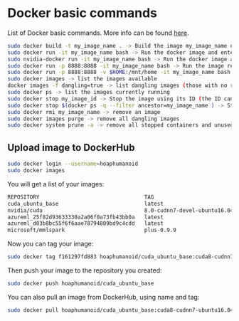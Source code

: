# Docker basic commands

List of Docker basic commands. More info can be found [here](https://docs.docker.com/engine/reference/commandline/docker/).

```bash
sudo docker build -t my_image_name . -> Build the image my_image_name using the Dockerfile of the current location
sudo docker run -it my_image_name bash -> Run the docker image and enter the bash
sudo nvidia-docker run -it my_image_name bash -> Run the docker image and enter the bash with NVIDIA drivers support
sudo docker run -p 8888:8888 -it my_image_name bash -> Run the image redirecting a port (useful for jupyter support)
sudo docker run -p 8888:8888 -v $HOME:/mnt/home -it my_image_name bash -> Run the image redirecting a port and making your local home accessible
sudo docker images -> list the images available
docker images -f dangling=true -> list dangling images (those with no relationship to any tagged images)
sudo docker ps -> list the images currently running
sudo docker stop my_image_id -> Stop the image using its ID (the ID can be found with docker ps)
sudo docker stop $(docker ps -q --filter ancestor=my_image_name ) -> Stop the image by its name
sudo docker rmi my_image_name -> remove an image
sudo docker images purge -> remove all dangling images
sudo docker system prune -a -> remove all stopped containers and unused images
```
## Upload image to DockerHub

```bash
sudo docker login --username=hoaphumanoid 
sudo docker images
```
You will get a list of your images:

```bash
REPOSITORY                                 TAG                            IMAGE ID            CREATED             SIZE
cuda_ubuntu_base                           latest                         f161297fd883        9 minutes ago       4.22GB
nvidia/cuda                                8.0-cudnn7-devel-ubuntu16.04   0c17239b6723        13 days ago         2.09GB
azureml_25f82d93633330a2a06f0a73fb43bb0a   latest                         fd02e6d814fa        8 weeks ago         7.04GB
azureml_d03b8bc55f6f6aae78794809bd9c4cdd   latest                         4f95489c8626        2 months ago        3.8GB
microsoft/mmlspark                         plus-0.9.9                     7d6dc0293c47        6 months ago        1.58GB
```

Now you can tag your image:

```bash
sudo docker tag f161297fd883 hoaphumanoid/cuda_ubuntu_base:cuda8-cudnn7-ubuntu16.04
```

Then push your image to the repository you created:

```bash
sudo docker push hoaphumanoid/cuda_ubuntu_base
```

You can also pull an image from DockerHub, using name and tag:

```bash
sudo docker pull hoaphumanoid/cuda_ubuntu_base:cuda8-cudnn7-ubuntu16.04
```


